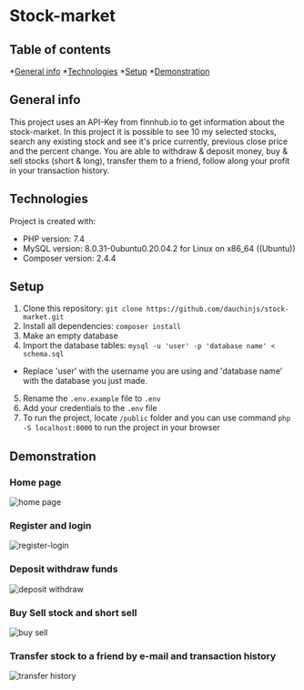 # Stock-market

## Table of contents
*[General info](#general-info)
*[Technologies](#technologies)
*[Setup](#setup)
*[Demonstration](#demonstration)

## General info

This project uses an API-Key from finnhub.io to get information about the stock-market. In this project it is possible to see 10 my selected stocks, search any existing stock and see it's price currently, previous close price and the percent change. You are able to withdraw & deposit money, buy & sell stocks (short & long), transfer them to a friend, follow along your profit in your transaction history.

## Technologies

Project is created with:
* PHP version: 7.4
* MySQL version: 8.0.31-0ubuntu0.20.04.2 for Linux on x86_64 ((Ubuntu))
* Composer version: 2.4.4

## Setup
1. Clone this repository: `git clone https://github.com/dauchinjs/stock-market.git`
2. Install all dependencies: `composer install`
3. Make an empty database
4. Import the database tables: `mysql -u 'user' -p 'database name' < schema.sql`
* Replace 'user' with the username you are using and 'database name' with the database you just made.
5. Rename the `.env.example` file to `.env`
6. Add your credentials to the `.env` file
7. To run the project, locate `/public` folder and you can use command `php -S localhost:8000` to run the project in your browser

## Demonstration

### Home page
![home page](https://github.com/dauchinjs/stock-market/blob/main/demonstration/stock-market.png)

### Register and login
![register-login](https://github.com/dauchinjs/stock-market/blob/main/demonstration/regist-login.gif)

### Deposit withdraw funds
![deposit withdraw](https://github.com/dauchinjs/stock-market/blob/main/demonstration/deposit-withdraw.gif)

### Buy Sell stock and short sell
![buy sell](https://github.com/dauchinjs/stock-market/blob/main/demonstration/buy-sell.gif)

### Transfer stock to a friend by e-mail and transaction history
![transfer history](https://github.com/dauchinjs/stock-market/blob/main/demonstration/transfer-history.gif)
